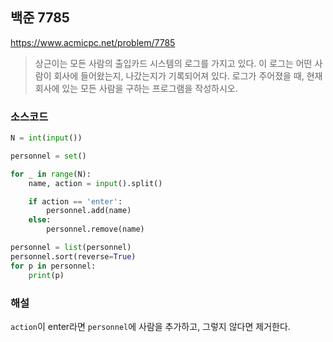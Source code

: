 ## 백준 7785
https://www.acmicpc.net/problem/7785

> 상근이는 모든 사람의 출입카드 시스템의 로그를 가지고 있다. 이 로그는 어떤 사람이 회사에 들어왔는지, 나갔는지가 기록되어져 있다. 로그가 주어졌을 때, 현재 회사에 있는 모든 사람을 구하는 프로그램을 작성하시오.

### 소스코드
```py
N = int(input())

personnel = set()

for _ in range(N):
    name, action = input().split()

    if action == 'enter':
        personnel.add(name)
    else:
        personnel.remove(name)

personnel = list(personnel)
personnel.sort(reverse=True)
for p in personnel:
    print(p)
```

### 해설
`action`이 enter라면 `personnel`에 사람을 추가하고, 그렇지 않다면 제거한다.
